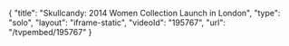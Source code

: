 {
    "title": "Skullcandy: 2014 Women Collection Launch in London",
    "type": "solo",
    "layout": "iframe-static",
    "videoId": "195767",
    "url": "\/tvpembed\/195767"
}